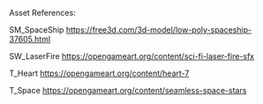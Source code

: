 Asset References:

SM_SpaceShip
https://free3d.com/3d-model/low-poly-spaceship-37605.html

SW_LaserFire
https://opengameart.org/content/sci-fi-laser-fire-sfx

T_Heart
https://opengameart.org/content/heart-7

T_Space
https://opengameart.org/content/seamless-space-stars